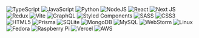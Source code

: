 
![TypeScript](https://img.shields.io/badge/typescript-%23007ACC.svg?style=for-the-badge&logo=typescript&logoColor=white)
			![JavaScript](https://img.shields.io/badge/javascript-%23323330.svg?style=for-the-badge&logo=javascript&logoColor=%23F7DF1E) 
			![Python](https://img.shields.io/badge/python-3670A0?style=for-the-badge&logo=python&logoColor=ffdd54)
			![NodeJS](https://img.shields.io/badge/node.js-6DA55F?style=for-the-badge&logo=node.js&logoColor=white)
			<!--END_SECTION:waka-->
			<!--sep-->
			<!--sep-->
			<!--framework-->
			![React](https://img.shields.io/badge/react-%2320232a.svg?style=for-the-badge&logo=react&logoColor=%2361DAFB)
			![Next JS](https://img.shields.io/badge/Next-black?style=for-the-badge&logo=next.js&logoColor=white)
			![Redux](https://img.shields.io/badge/redux-%23593d88.svg?style=for-the-badge&logo=redux&logoColor=white)
			![Vite](https://img.shields.io/badge/vite-%23646CFF.svg?style=for-the-badge&logo=vite&logoColor=white)
			![GraphQL](https://img.shields.io/badge/-GraphQL-E10098?style=for-the-badge&logo=graphql&logoColor=white)
			<!--framework-->
			<!--CSS-->
			![Styled Components](https://img.shields.io/badge/styled--components-DB7093?style=for-the-badge&logo=styled-components&logoColor=white)
			![SASS](https://img.shields.io/badge/SASS-hotpink.svg?style=for-the-badge&logo=SASS&logoColor=white)
			![CSS3](https://img.shields.io/badge/css3-%231572B6.svg?style=for-the-badge&logo=css3&logoColor=white)
			![HTML5](https://img.shields.io/badge/html5-%23E34F26.svg?style=for-the-badge&logo=html5&logoColor=white)
			<!--CSS_END-->
			<!--DB-->
			![Prisma](https://img.shields.io/badge/Prisma-3982CE?style=for-the-badge&logo=Prisma&logoColor=white)
			![SQLite](https://img.shields.io/badge/sqlite-%2307405e.svg?style=for-the-badge&logo=sqlite&logoColor=white)
			![MongoDB](https://img.shields.io/badge/MongoDB-%234ea94b.svg?style=for-the-badge&logo=mongodb&logoColor=white)
			![MySQL](https://img.shields.io/badge/mysql-4479A1.svg?style=for-the-badge&logo=mysql&logoColor=white)
			<!--DB_END-->
			<!--OS-->
			![WebStorm](https://img.shields.io/badge/webstorm-143?style=for-the-badge&logo=webstorm&logoColor=white&color=black)
			![Linux](https://img.shields.io/badge/Linux-FCC624?style=for-the-badge&logo=linux&logoColor=black)
			![Fedora](https://img.shields.io/badge/Fedora-294172?style=for-the-badge&logo=fedora&logoColor=white)
			![Raspberry Pi](https://img.shields.io/badge/-RaspberryPi-C51A4A?style=for-the-badge&logo=Raspberry-Pi)
			<!--OS_END-->
			<!--SaaS-->
			![Vercel](https://img.shields.io/badge/vercel-%23000000.svg?style=for-the-badge&logo=vercel&logoColor=white)
			![AWS](https://img.shields.io/badge/AWS-%23FF9900.svg?style=for-the-badge&logo=amazon-aws&logoColor=white)
			<!--SaaS_end-->
